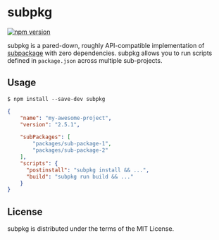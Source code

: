 # subpkg
[![npm version](https://img.shields.io/npm/v/subpkg.svg)](https://www.npmjs.com/package/subpkg)&nbsp;

subpkg is a pared-down, roughly API-compatible implementation of [subpackage][0] with zero dependencies.
subpkg allows you to run scripts defined in `package.json` across multiple sub-projects.

[0]: https://github.com/dupski/subpackage

## Usage

```
$ npm install --save-dev subpkg
```

```json
{
    "name": "my-awesome-project",
    "version": "2.5.1",

    "subPackages": [
        "packages/sub-package-1",
        "packages/sub-package-2"
    ],
    "scripts": {
      "postinstall": "subpkg install && ...",
      "build": "subpkg run build && ..."
    }
}
```

## License

subpkg is distributed under the terms of the MIT License.
